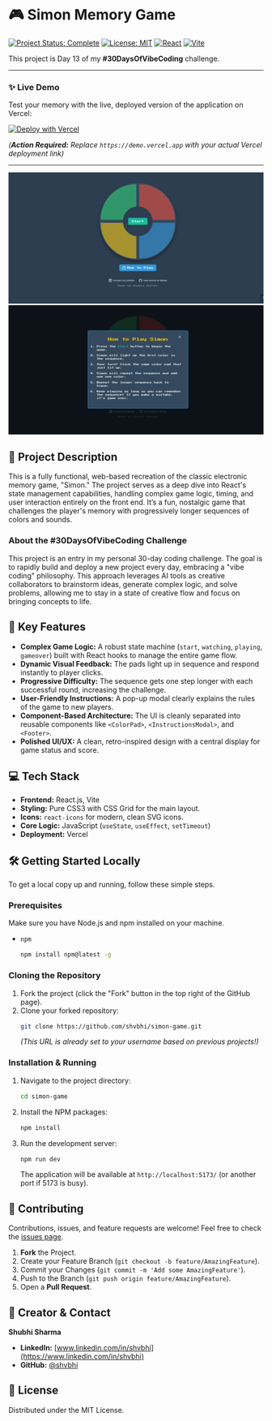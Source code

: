 # 🎮 Simon Memory Game

[![Project Status: Complete](https://img.shields.io/badge/status-complete-success.svg)](https://github.com/shvbhi/simon-game)
[![License: MIT](https://img.shields.io/badge/License-MIT-yellow.svg)](https://opensource.org/licenses/MIT)
[![React](https://img.shields.io/badge/react-%2320232a.svg?style=for-the-badge&logo=react&logoColor=%2361DAFB)](https://reactjs.org/)
[![Vite](https://img.shields.io/badge/vite-%23646CFF.svg?style=for-the-badge&logo=vite&logoColor=white)](https://vitejs.dev/)

This project is Day 13 of my **#30DaysOfVibeCoding** challenge.

---

### ✨ **Live Demo**

Test your memory with the live, deployed version of the application on Vercel:

[![Deploy with Vercel](https://vercel.com/button)](https://demo.vercel.app)

*(**Action Required:** Replace `https://demo.vercel.app` with your actual Vercel deployment link)*

---

![Simon Game Screenshot](./public/Screenshot%202025-07-14%20005925.png)
![Simon Game Screenshot](./public/Screenshot%202025-07-14%20005940.png)


## 📝 Project Description

This is a fully functional, web-based recreation of the classic electronic memory game, "Simon." The project serves as a deep dive into React's state management capabilities, handling complex game logic, timing, and user interaction entirely on the front end. It’s a fun, nostalgic game that challenges the player's memory with progressively longer sequences of colors and sounds.

### About the #30DaysOfVibeCoding Challenge

This project is an entry in my personal 30-day coding challenge. The goal is to rapidly build and deploy a new project every day, embracing a "vibe coding" philosophy. This approach leverages AI tools as creative collaborators to brainstorm ideas, generate complex logic, and solve problems, allowing me to stay in a state of creative flow and focus on bringing concepts to life.

## 🌟 Key Features

-   **Complex Game Logic:** A robust state machine (`start`, `watching`, `playing`, `gameover`) built with React hooks to manage the entire game flow.
-   **Dynamic Visual Feedback:** The pads light up in sequence and respond instantly to player clicks.
-   **Progressive Difficulty:** The sequence gets one step longer with each successful round, increasing the challenge.
-   **User-Friendly Instructions:** A pop-up modal clearly explains the rules of the game to new players.
-   **Component-Based Architecture:** The UI is cleanly separated into reusable components like `<ColorPad>`, `<InstructionsModal>`, and `<Footer>`.
-   **Polished UI/UX:** A clean, retro-inspired design with a central display for game status and score.

## 💻 Tech Stack

-   **Frontend:** React.js, Vite
-   **Styling:** Pure CSS3 with CSS Grid for the main layout.
-   **Icons:** `react-icons` for modern, clean SVG icons.
-   **Core Logic:** JavaScript (`useState`, `useEffect`, `setTimeout`)
-   **Deployment:** Vercel

## 🛠️ Getting Started Locally

To get a local copy up and running, follow these simple steps.

### Prerequisites

Make sure you have Node.js and npm installed on your machine.
- `npm`
  ```sh
  npm install npm@latest -g
  ```

### Cloning the Repository

1.  Fork the project (click the "Fork" button in the top right of the GitHub page).
2.  Clone your forked repository:
    ```sh
    git clone https://github.com/shvbhi/simon-game.git
    ```
    *(This URL is already set to your username based on previous projects!)*

### Installation & Running

1.  Navigate to the project directory:
    ```sh
    cd simon-game
    ```
2.  Install the NPM packages:
    ```sh
    npm install
    ```
3.  Run the development server:
    ```sh
    npm run dev
    ```
    The application will be available at `http://localhost:5173/` (or another port if 5173 is busy).

## 🤝 Contributing

Contributions, issues, and feature requests are welcome! Feel free to check the [issues page](https://github.com/shvbhi/simon-game/issues).

1.  **Fork** the Project.
2.  Create your Feature Branch (`git checkout -b feature/AmazingFeature`).
3.  Commit your Changes (`git commit -m 'Add some AmazingFeature'`).
4.  Push to the Branch (`git push origin feature/AmazingFeature`).
5.  Open a **Pull Request**.

## 👤 Creator & Contact

**Shubhi Sharma**

-   **LinkedIn:** [www.linkedin.com/in/shvbhi](https://www.linkedin.com/in/shvbhi)
-   **GitHub:** [@shvbhi](https://github.com/shvbhii)

## 📜 License

Distributed under the MIT License.
